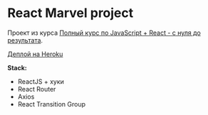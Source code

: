 # React Marvel project

Проект из курса [Полный курс по JavaScript + React - с нуля до результата](https://www.udemy.com/course/javascript_full/). 

[Деплой на Heroku](https://pizza-app.herokuapp.com/)

**Stack:**

- ReactJS + хуки
- React Router
- Axios
- React Transition Group

